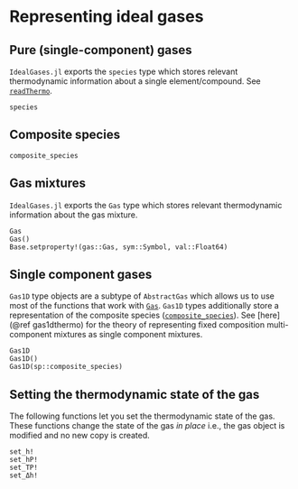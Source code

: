 # Representing ideal gases

## Pure (single-component) gases
`IdealGases.jl` exports the `species` type which stores relevant thermodynamic
information about a single element/compound. See [`readThermo`](@ref).

```@docs
species
```

## Composite species

```@docs
composite_species
```
## Gas mixtures
`IdealGases.jl` exports the `Gas` type which stores relevant thermodynamic
information about the gas mixture.

```@docs
Gas
Gas()
Base.setproperty!(gas::Gas, sym::Symbol, val::Float64)
```

## Single component gases

`Gas1D` type objects are a subtype of `AbstractGas` which allows us to use most of the functions that work with [`Gas`](@ref). `Gas1D` types additionally store a representation of the composite species ([`composite_species`](@ref)). See [here](@ref gas1dthermo) for the theory of representing fixed composition multi-component mixtures as single component mixtures.

```@docs
Gas1D
Gas1D()
Gas1D(sp::composite_species)
```
## Setting the thermodynamic state of the gas

The following functions let you set the thermodynamic state of the gas. 
These functions change the state of the gas *in place* i.e., the gas object
is modified and no new copy is created.

```@docs
set_h!
set_hP!
set_TP!
set_Δh!
```